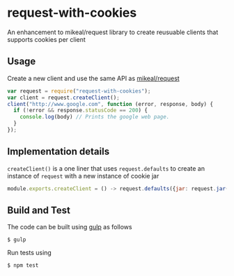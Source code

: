 request-with-cookies
==================

An enhancement to mikeal/request library to create reusuable clients that supports cookies per client


## Usage

Create a new client and use the same API as [mikeal/request](https://github.com/mikeal/request/)

```javascript
var request = require("request-with-cookies");
var client = request.createClient();
client("http://www.google.com", function (error, response, body) {
  if (!error && response.statusCode == 200) {
    console.log(body) // Prints the google web page.
  }
});
```

## Implementation details

`createClient()` is a one liner that uses `request.defaults` to create an instance of `request` with a new instance of cookie jar

```javascript
module.exports.createClient = () -> request.defaults({jar: request.jar()})
```

## Build and Test
The code can be built using [gulp](http://gulpjs.com/) as follows

```
$ gulp 
```

Run tests using

```
$ npm test
```
